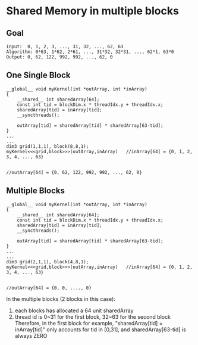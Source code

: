# Shared Memory in multiple blocks


## Goal
```
Input:  0, 1, 2, 3, ..., 31, 32, ..., 62, 63
Algorithm: 0*63, 1*62, 2*61, ..., 31*32, 32*31, ..., 62*1, 63*0
Output: 0, 62, 122, 992, 992, ..., 62, 0

```

## One Single Block
```
__global__ void myKernel(int *outArray, int *inArray)
{
    __shared__ int sharedArray[64];
    const int tid = blockDim.x * threadIdx.y + threadIdx.x;
    sharedArray[tid] = inArray[tid];
    __syncthreads();

    outArray[tid] = sharedArray[tid] * sharedArray[63-tid];
}
...
...
dim3 grid(1,1,1), block(8,8,1);
myKernel<<<grid,block>>>(outArray,inArray)   //inArray[64] = {0, 1, 2, 3, 4, ..., 63}


//outArray[64] = {0, 62, 122, 992, 992, ..., 62, 0}

```

## Multiple Blocks
```
__global__ void myKernel(int *outArray, int *inArray)
{
    __shared__ int sharedArray[64];
    const int tid = blockDim.x * threadIdx.y + threadIdx.x;
    sharedArray[tid] = inArray[tid];
    __syncthreads();

    outArray[tid] = sharedArray[tid] * sharedArray[63-tid];
}
...
...
dim3 grid(2,1,1), block(4,8,1);
myKernel<<<grid,block>>>(outArray,inArray)   //inArray[64] = {0, 1, 2, 3, 4, ..., 63}


//outArray[64] = {0, 0, ...., 0}

```
In the multiple blocks (2 blocks in this case):
1) each blocks has allocated a 64 unit sharedArray 
2) thread id is 0~31 for the first block, 32~63 for the second block
Therefore, in the first block for example, "sharedArray[tid] = inArray[tid]" only accounts for tid in [0,31], and sharedArray[63-tid] is always ZERO
